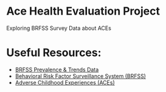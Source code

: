 # Ace Health Evaluation Project
Exploring BRFSS Survey Data about ACEs

# Useful Resources:
* [BRFSS Prevalence & Trends Data](https://www.cdc.gov/brfss/brfssprevalence/index.html)
* [Behavioral Risk Factor Surveillance System (BRFSS)](https://www.cdc.gov/brfss/)
* [Adverse Childhood Experiences (ACEs)](https://www.cdc.gov/violenceprevention/childabuseandneglect/acestudy/index.html)
